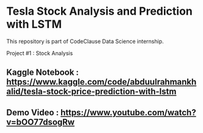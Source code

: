 # Tesla Stock Analysis and Prediction with LSTM 
This repository is part of CodeClause Data Science internship.

Project #1 : Stock Analysis

## Kaggle Notebook : https://www.kaggle.com/code/abduulrahmankhalid/tesla-stock-price-prediction-with-lstm
## Demo Video : https://www.youtube.com/watch?v=bOO77dsogRw
